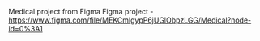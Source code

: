 Medical project from Figma
Figma project - https://www.figma.com/file/MEKCmlgypP6jUGlObpzLGG/Medical?node-id=0%3A1
